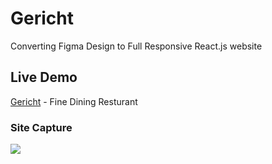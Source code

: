 # Gericht
Converting Figma Design to Full Responsive React.js website

## Live Demo
[Gericht](https://gericht-beta.vercel.app) - Fine Dining Resturant

### Site Capture

<img src = "https://user-images.githubusercontent.com/92605303/202052236-cfb06dbe-a019-4c86-b32a-d06c7a9a6264.png" />
